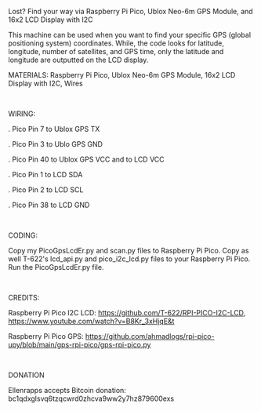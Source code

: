Lost? Find your way via Raspberry Pi Pico, Ublox Neo-6m GPS Module, and 16x2 LCD Display with I2C

This machine can be used when you want to find your specific GPS (global positioning system) coordinates. While, the code looks for latitude, longitude, number of satellites, and GPS time, only the latitude and longitude are outputted on the LCD display.

MATERIALS: Raspberry Pi Pico, Ublox Neo-6m GPS Module, 16x2 LCD Display with I2C, Wires

&nbsp;

WIRING:

   . Pico Pin 7 to Ublox GPS TX
	
   . Pico Pin 3 to Ublo GPS GND
	
   . Pico Pin 40 to Ublox GPS VCC and to LCD VCC
	
   . Pico Pin 1 to LCD SDA
	
   . Pico Pin 2 to LCD SCL
	
   . Pico Pin 38 to LCD GND

&ensp;

CODING:

Copy my PicoGpsLcdEr.py and scan.py files to Raspberry Pi Pico. Copy as well T-622's lcd_api.py and pico_i2c_lcd.py files to your Raspberry Pi Pico. Run the PicoGpsLcdEr.py file.

&ensp;

CREDITS:

Raspberry Pi Pico I2C LCD: https://github.com/T-622/RPI-PICO-I2C-LCD, https://www.youtube.com/watch?v=B8Kr_3xHjqE&t

Raspberry Pi Pico GPS: https://github.com/ahmadlogs/rpi-pico-upy/blob/main/gps-rpi-pico/gps-rpi-pico.py

&nbsp;

DONATION

Ellenrapps accepts Bitcoin donation: bc1qdxglsvq6tzqcwrd0zhcva9ww2y7hz879600exs
